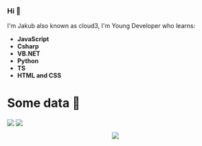 ### Hi 👋
I'm Jakub also known as cloud3, I'm Young Developer who learns:
- **JavaScript**
- **Csharp**
- **VB.NET**
- **Python**
- **TS**
- **HTML and CSS**

# Some data 💫

<span><img align="center" src="https://github-readme-stats.vercel.app/api?username=falseCloud&count_private=true&title_color=fff&icon_color=79ff97&text_color=9f9f9f&bg_color=151515" />
<img align="center" src="https://github-readme-stats.vercel.app/api/top-langs/?username=falseCloud&layout=compact&title_color=fff&icon_color=79ff97&text_color=9f9f9f&bg_color=151515">
  <br>
  <center><img src="https://komarev.com/ghpvc/?username=falseCloud&color=yellow"></center>
</span>
